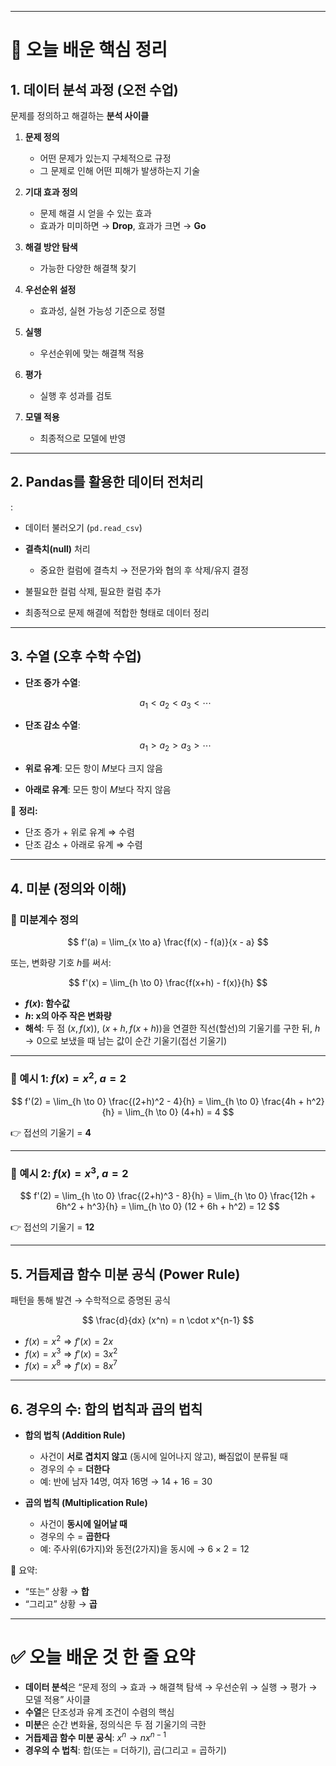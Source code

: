 
--- 
# 📘 오늘 배운 핵심 정리

## 1. 데이터 분석 과정 (오전 수업)

문제를 정의하고 해결하는 **분석 사이클**

1. **문제 정의**

   * 어떤 문제가 있는지 구체적으로 규정
   * 그 문제로 인해 어떤 피해가 발생하는지 기술

2. **기대 효과 정의**

   * 문제 해결 시 얻을 수 있는 효과
   * 효과가 미미하면 → **Drop**, 효과가 크면 → **Go**

3. **해결 방안 탐색**

   * 가능한 다양한 해결책 찾기

4. **우선순위 설정**

   * 효과성, 실현 가능성 기준으로 정렬

5. **실행**

   * 우선순위에 맞는 해결책 적용

6. **평가**

   * 실행 후 성과를 검토

7. **모델 적용**

   * 최종적으로 모델에 반영

---

## 2. Pandas를 활용한 데이터 전처리
:
* 데이터 불러오기 (`pd.read_csv`)
* **결측치(null)** 처리

  * 중요한 컬럼에 결측치 → 전문가와 협의 후 삭제/유지 결정
* 불필요한 컬럼 삭제, 필요한 컬럼 추가
* 최종적으로 문제 해결에 적합한 형태로 데이터 정리

---

## 3. 수열 (오후 수학 수업)

* **단조 증가 수열**:

  $$
  a_1 < a_2 < a_3 < \cdots
  $$

* **단조 감소 수열**:

  $$
  a_1 > a_2 > a_3 > \cdots
  $$

* **위로 유계**: 모든 항이 $M$보다 크지 않음

* **아래로 유계**: 모든 항이 $M$보다 작지 않음

📌 **정리:**

* 단조 증가 + 위로 유계 ⇒ 수렴
* 단조 감소 + 아래로 유계 ⇒ 수렴

---

## 4. 미분 (정의와 이해)

### 🔹 미분계수 정의

$$
f'(a) = \lim_{x \to a} \frac{f(x) - f(a)}{x - a}
$$

또는, 변화량 기호 $h$를 써서:

$$
f'(x) = \lim_{h \to 0} \frac{f(x+h) - f(x)}{h}
$$

* **$f(x)$: 함수값**
* **$h$: x의 아주 작은 변화량**
* **해석**: 두 점 $(x, f(x))$, $(x+h, f(x+h))$을 연결한 직선(할선)의 기울기를 구한 뒤, $h \to 0$으로 보냈을 때 남는 값이 순간 기울기(접선 기울기)

---

### 🔹 예시 1: $f(x) = x^2$, $a=2$

$$
f'(2) = \lim_{h \to 0} \frac{(2+h)^2 - 4}{h}
= \lim_{h \to 0} \frac{4h + h^2}{h}
= \lim_{h \to 0} (4+h) = 4
$$

👉 접선의 기울기 = **4**

---

### 🔹 예시 2: $f(x) = x^3$, $a=2$

$$
f'(2) = \lim_{h \to 0} \frac{(2+h)^3 - 8}{h}
= \lim_{h \to 0} \frac{12h + 6h^2 + h^3}{h}
= \lim_{h \to 0} (12 + 6h + h^2) = 12
$$

👉 접선의 기울기 = **12**

---

## 5. 거듭제곱 함수 미분 공식 (Power Rule)

패턴을 통해 발견 → 수학적으로 증명된 공식

$$
\frac{d}{dx} (x^n) = n \cdot x^{n-1}
$$

* $f(x) = x^2 \Rightarrow f'(x) = 2x$
* $f(x) = x^3 \Rightarrow f'(x) = 3x^2$
* $f(x) = x^8 \Rightarrow f'(x) = 8x^7$

---

## 6. 경우의 수: 합의 법칙과 곱의 법칙

* **합의 법칙 (Addition Rule)**

  * 사건이 **서로 겹치지 않고** (동시에 일어나지 않고), 빠짐없이 분류될 때
  * 경우의 수 = **더한다**
  * 예: 반에 남자 14명, 여자 16명 → $14+16=30$

* **곱의 법칙 (Multiplication Rule)**

  * 사건이 **동시에 일어날 때**
  * 경우의 수 = **곱한다**
  * 예: 주사위(6가지)와 동전(2가지)을 동시에 → $6 \times 2 = 12$

📌 요약:

* “또는” 상황 → **합**
* “그리고” 상황 → **곱**

---

# ✅ 오늘 배운 것 한 줄 요약

* **데이터 분석**은 “문제 정의 → 효과 → 해결책 탐색 → 우선순위 → 실행 → 평가 → 모델 적용” 사이클
* **수열**은 단조성과 유계 조건이 수렴의 핵심
* **미분**은 순간 변화율, 정의식은 두 점 기울기의 극한
* **거듭제곱 함수 미분 공식**: $x^n \to n x^{n-1}$
* **경우의 수 법칙**: 합(또는 = 더하기), 곱(그리고 = 곱하기)

